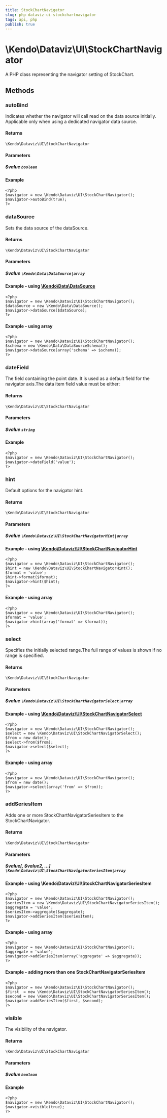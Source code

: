 ```yaml
---
title: StockChartNavigator
slug: php-dataviz-ui-stockchartnavigator
tags: api, php
publish: true
---
```


# \Kendo\Dataviz\UI\StockChartNavigator

A PHP class representing the navigator setting of StockChart.


## Methods

### autoBind
Indicates whether the navigator will call read on the data source initially.
Applicable only when using a dedicated navigator data source.

#### Returns
`\Kendo\Dataviz\UI\StockChartNavigator`

#### Parameters

##### $value `boolean`



#### Example 
    <?php
    $navigator = new \Kendo\Dataviz\UI\StockChartNavigator();
    $navigator->autoBind(true);
    ?>

### dataSource

Sets the data source of the dataSource.

#### Returns
`\Kendo\Dataviz\UI\StockChartNavigator`

#### Parameters

##### $value `\Kendo\Data\DataSource|array`

#### Example - using [\Kendo\Data\DataSource](/api/wrappers/php/kendo/data/datasource)

    <?php
    $navigator = new \Kendo\Dataviz\UI\StockChartNavigator();
    $dataSource = new \Kendo\Data\DataSource();
    $navigator->dataSource($dataSource);
    ?>

#### Example - using array

    <?php
    $navigator = new \Kendo\Dataviz\UI\StockChartNavigator();
    $schema = new \Kendo\Data\DataSourceSchema();
    $navigator->dataSource(array('schema' => $schema));
    ?>

### dateField
The field containing the point date.
It is used as a default field for the navigator axis.The data item field value must be either:

#### Returns
`\Kendo\Dataviz\UI\StockChartNavigator`

#### Parameters

##### $value `string`



#### Example 
    <?php
    $navigator = new \Kendo\Dataviz\UI\StockChartNavigator();
    $navigator->dateField('value');
    ?>

### hint

Default options for the navigator hint.

#### Returns
`\Kendo\Dataviz\UI\StockChartNavigator`

#### Parameters

##### $value `\Kendo\Dataviz\UI\StockChartNavigatorHint|array`


#### Example - using [\Kendo\Dataviz\UI\StockChartNavigatorHint](/api/wrappers/php/Kendo/Dataviz/UI/StockChartNavigatorHint)
    <?php
    $navigator = new \Kendo\Dataviz\UI\StockChartNavigator();
    $hint = new \Kendo\Dataviz\UI\StockChartNavigatorHint();
    $format = 'value';
    $hint->format($format);
    $navigator->hint($hint);
    ?>

#### Example - using array

    <?php
    $navigator = new \Kendo\Dataviz\UI\StockChartNavigator();
    $format = 'value';
    $navigator->hint(array('format' => $format));
    ?>

### select

Specifies the initially selected range.The full range of values is shown if no range is specified.

#### Returns
`\Kendo\Dataviz\UI\StockChartNavigator`

#### Parameters

##### $value `\Kendo\Dataviz\UI\StockChartNavigatorSelect|array`


#### Example - using [\Kendo\Dataviz\UI\StockChartNavigatorSelect](/api/wrappers/php/Kendo/Dataviz/UI/StockChartNavigatorSelect)
    <?php
    $navigator = new \Kendo\Dataviz\UI\StockChartNavigator();
    $select = new \Kendo\Dataviz\UI\StockChartNavigatorSelect();
    $from = new date();
    $select->from($from);
    $navigator->select($select);
    ?>

#### Example - using array

    <?php
    $navigator = new \Kendo\Dataviz\UI\StockChartNavigator();
    $from = new date();
    $navigator->select(array('from' => $from));
    ?>

### addSeriesItem

Adds one or more StockChartNavigatorSeriesItem to the StockChartNavigator.

#### Returns
`\Kendo\Dataviz\UI\StockChartNavigator`

#### Parameters

##### $value[, $value2, ...] `\Kendo\Dataviz\UI\StockChartNavigatorSeriesItem|array`

#### Example - using \Kendo\Dataviz\UI\StockChartNavigatorSeriesItem

    <?php
    $navigator = new \Kendo\Dataviz\UI\StockChartNavigator();
    $seriesItem = new \Kendo\Dataviz\UI\StockChartNavigatorSeriesItem();
    $aggregate = 'value';
    $seriesItem->aggregate($aggregate);
    $navigator->addSeriesItem($seriesItem);
    ?>

#### Example - using array

    <?php
    $navigator = new \Kendo\Dataviz\UI\StockChartNavigator();
    $aggregate = 'value';
    $navigator->addSeriesItem(array('aggregate' => $aggregate));
    ?>

#### Example - adding more than one StockChartNavigatorSeriesItem

    <?php
    $navigator = new \Kendo\Dataviz\UI\StockChartNavigator();
    $first  = new \Kendo\Dataviz\UI\StockChartNavigatorSeriesItem();
    $second = new \Kendo\Dataviz\UI\StockChartNavigatorSeriesItem();
    $navigator->addSeriesItem($first, $second);
    ?>

### visible
The visibility of the navigator.

#### Returns
`\Kendo\Dataviz\UI\StockChartNavigator`

#### Parameters

##### $value `boolean`



#### Example 
    <?php
    $navigator = new \Kendo\Dataviz\UI\StockChartNavigator();
    $navigator->visible(true);
    ?>

